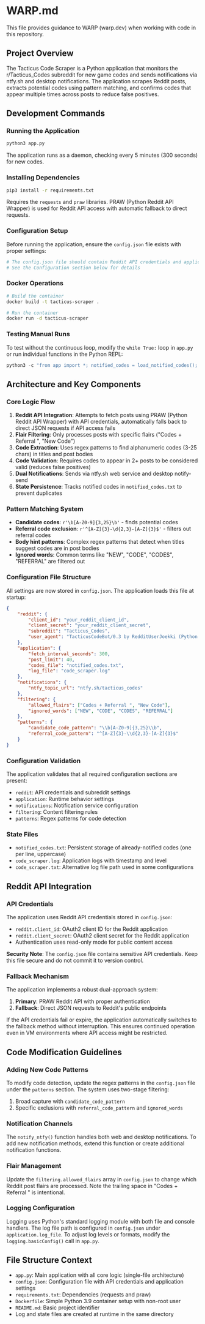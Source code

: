 # WARP.md

This file provides guidance to WARP (warp.dev) when working with code in this repository.

## Project Overview

The Tacticus Code Scraper is a Python application that monitors the r/Tacticus_Codes subreddit for new game codes and sends notifications via ntfy.sh and desktop notifications. The application scrapes Reddit posts, extracts potential codes using pattern matching, and confirms codes that appear multiple times across posts to reduce false positives.

## Development Commands

### Running the Application
```bash
python3 app.py
```
The application runs as a daemon, checking every 5 minutes (300 seconds) for new codes.

### Installing Dependencies
```bash
pip3 install -r requirements.txt
```
Requires the `requests` and `praw` libraries. PRAW (Python Reddit API Wrapper) is used for Reddit API access with automatic fallback to direct requests.

### Configuration Setup
Before running the application, ensure the `config.json` file exists with proper settings:
```bash
# The config.json file should contain Reddit API credentials and application settings
# See the Configuration section below for details
```

### Docker Operations
```bash
# Build the container
docker build -t tacticus-scraper .

# Run the container
docker run -d tacticus-scraper
```

### Testing Manual Runs
To test without the continuous loop, modify the `while True:` loop in `app.py` or run individual functions in the Python REPL:
```python
python3 -c "from app import *; notified_codes = load_notified_codes(); fetch_and_process_posts(notified_codes)"
```

## Architecture and Key Components

### Core Logic Flow
1. **Reddit API Integration**: Attempts to fetch posts using PRAW (Python Reddit API Wrapper) with API credentials, automatically falls back to direct JSON requests if API access fails
2. **Flair Filtering**: Only processes posts with specific flairs ("Codes + Referral ", "New Code")
3. **Code Extraction**: Uses regex patterns to find alphanumeric codes (3-25 chars) in titles and post bodies
4. **Code Validation**: Requires codes to appear in 2+ posts to be considered valid (reduces false positives)
5. **Dual Notifications**: Sends via ntfy.sh web service and desktop notify-send
6. **State Persistence**: Tracks notified codes in `notified_codes.txt` to prevent duplicates

### Pattern Matching System
- **Candidate codes**: `r'\b[A-Z0-9]{3,25}\b'` - finds potential codes
- **Referral code exclusion**: `r'^[A-Z]{3}-\d{2,3}-[A-Z]{3}$'` - filters out referral codes
- **Body hint patterns**: Complex regex patterns that detect when titles suggest codes are in post bodies
- **Ignored words**: Common terms like "NEW", "CODE", "CODES", "REFERRAL" are filtered out

### Configuration File Structure
All settings are now stored in `config.json`. The application loads this file at startup:

```json
{
    "reddit": {
        "client_id": "your_reddit_client_id",
        "client_secret": "your_reddit_client_secret",
        "subreddit": "Tacticus_Codes",
        "user_agent": "TacticusCodeBot/0.3 by RedditUserJoekki (Python Script with PRAW)"
    },
    "application": {
        "fetch_interval_seconds": 300,
        "post_limit": 40,
        "codes_file": "notified_codes.txt",
        "log_file": "code_scraper.log"
    },
    "notifications": {
        "ntfy_topic_url": "ntfy.sh/tacticus_codes"
    },
    "filtering": {
        "allowed_flairs": ["Codes + Referral ", "New Code"],
        "ignored_words": ["NEW", "CODE", "CODES", "REFERRAL"]
    },
    "patterns": {
        "candidate_code_pattern": "\\b[A-Z0-9]{3,25}\\b",
        "referral_code_pattern": "^[A-Z]{3}-\\d{2,3}-[A-Z]{3}$"
    }
}
```

### Configuration Validation
The application validates that all required configuration sections are present:
- `reddit`: API credentials and subreddit settings
- `application`: Runtime behavior settings
- `notifications`: Notification service configuration
- `filtering`: Content filtering rules
- `patterns`: Regex patterns for code detection

### State Files
- `notified_codes.txt`: Persistent storage of already-notified codes (one per line, uppercase)
- `code_scraper.log`: Application logs with timestamp and level
- `code_scraper.txt`: Alternative log file path used in some configurations

## Reddit API Integration

### API Credentials
The application uses Reddit API credentials stored in `config.json`:
- `reddit.client_id`: OAuth2 client ID for the Reddit application
- `reddit.client_secret`: OAuth2 client secret for the Reddit application
- Authentication uses read-only mode for public content access

**Security Note**: The `config.json` file contains sensitive API credentials. Keep this file secure and do not commit it to version control.

### Fallback Mechanism
The application implements a robust dual-approach system:
1. **Primary**: PRAW Reddit API with proper authentication
2. **Fallback**: Direct JSON requests to Reddit's public endpoints

If the API credentials fail or expire, the application automatically switches to the fallback method without interruption. This ensures continued operation even in VM environments where API access might be restricted.

## Code Modification Guidelines

### Adding New Code Patterns
To modify code detection, update the regex patterns in the `config.json` file under the `patterns` section. The system uses two-stage filtering:
1. Broad capture with `candidate_code_pattern`
2. Specific exclusions with `referral_code_pattern` and `ignored_words`

### Notification Channels
The `notify_ntfy()` function handles both web and desktop notifications. To add new notification methods, extend this function or create additional notification functions.

### Flair Management
Update the `filtering.allowed_flairs` array in `config.json` to change which Reddit post flairs are processed. Note the trailing space in "Codes + Referral " is intentional.

### Logging Configuration
Logging uses Python's standard logging module with both file and console handlers. The log file path is configured in `config.json` under `application.log_file`. To adjust log levels or formats, modify the `logging.basicConfig()` call in `app.py`.

## File Structure Context
- `app.py`: Main application with all core logic (single-file architecture)
- `config.json`: Configuration file with API credentials and application settings
- `requirements.txt`: Dependencies (requests and praw)
- `Dockerfile`: Simple Python 3.9 container setup with non-root user
- `README.md`: Basic project identifier
- Log and state files are created at runtime in the same directory
